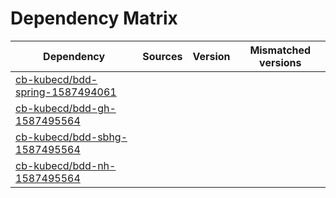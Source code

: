 # Dependency Matrix

Dependency | Sources | Version | Mismatched versions
---------- | ------- | ------- | -------------------
[cb-kubecd/bdd-spring-1587494061](https://github.com/cb-kubecd/bdd-spring-1587494061.git) |  | []() | 
[cb-kubecd/bdd-gh-1587495564](https://github.com/cb-kubecd/bdd-gh-1587495564.git) |  | []() | 
[cb-kubecd/bdd-sbhg-1587495564](https://github.com/cb-kubecd/bdd-sbhg-1587495564.git) |  | []() | 
[cb-kubecd/bdd-nh-1587495564](https://github.com/cb-kubecd/bdd-nh-1587495564.git) |  | []() | 
